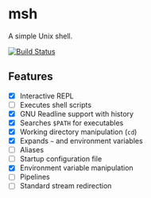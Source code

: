 # msh

A simple Unix shell.

[![Build Status](https://travis-ci.org/mayhewj/msh.svg?branch=master)](https://travis-ci.org/mayhewj/msh)

## Features

- [x] Interactive REPL
- [ ] Executes shell scripts
- [x] GNU Readline support with history
- [x] Searches `$PATH` for executables
- [x] Working directory manipulation (`cd`)
- [x] Expands `~` and environment variables
- [ ] Aliases
- [ ] Startup configuration file
- [x] Environment variable manipulation
- [ ] Pipelines
- [ ] Standard stream redirection
